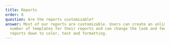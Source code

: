 ```yaml
---
title: Reports
order: 8
question: Are the reports customizable?
answer: Most of our reports are customizable. Users can create an unlimited
  number of templates for their reports and can change the look and feel of
  reports down to color, text and formatting.
---
```

